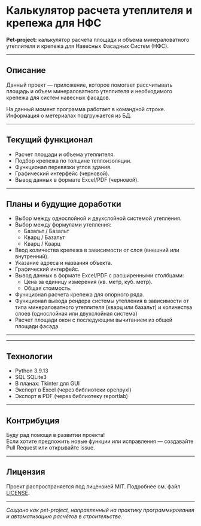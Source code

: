 # Калькулятор расчета утеплителя и крепежа для НФС

**Pet-project:** 
калькулятор расчета площади и объема минераловатного утеплителя и крепежа для Навесных Фасадных Систем (НФС).

---

## Описание

Данный проект — приложение, которое помогает рассчитывать площадь и объем минераловатного утеплителя и необходимого крепежа для систем навесных фасадов.

На данный момент программа работает в командной строке. Информация о метериалах подгружается из БД.

---

## Текущий функционал

- Расчет площади и объема утеплителя.
- Подбор крепежа по толщине теплоизоляции.
- Функционал перевязки углов здания.
- Графический интерфейс (черновой).
- Вывод данных в формате Excel/PDF (черновой).

---

## Планы и будущие доработки

- Выбор между однослойной и двухслойной системой утепления.
- Выбор между формулами утепления:
  - Базальт / Базальт
  - Кварц / Базальт
  - Кварц / Кварц
- Ввод количества крепежа в зависимости от слоя (внешний или внутренний).
- Указание адреса и названия объекта.
- Графический интерфейс.
- Вывод данных в формате Excel/PDF с расширенными столбцами:
  - Цена за единицу измерения (кв. метр, куб. метр).
  - Общая стоимость.
- Функционал расчета крепежа для опорного ряда.
- Функционал вывода рендера системы утепления в зависимости от типа минераловатного утеплителя (кварц или базальт) и количества слоев (однослойная или двухслойная система)
- Расчет площади окон с последующим вычитанием из общей площади фасада.

---

---

## Технологии

- Python 3.9.13
- SQL SQLite3
- В планах: Tkinter для GUI
- Экспорт в Excel (через библиотеки openpyxl)
- Экспорт в PDF (через библиотеку reportlab)

---

## Контрибуция

Буду рад помощи в развитии проекта!  
Если хотите предложить новые функции или исправления — создавайте Pull Request или открывайте issue.

---

## Лицензия

Проект распространяется под лицензией MIT. Подробнее см. файл [LICENSE](LICENSE).

---

*Создано как pet-project, направленный на практику программирования и автоматизацию расчётов в строительстве.*
